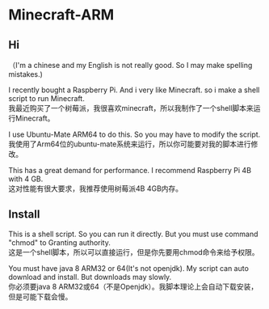 # Minecraft-ARM
## Hi

（I'm a chinese and my English is not really good. So I may make spelling mistakes.)

I recently bought a Raspberry Pi. And i very like Minecraft. so i make a shell script to run Minecraft. <br>
我最近购买了一个树莓派，我很喜欢minecraft，所以我制作了一个shell脚本来运行Minecraft。

I use Ubuntu-Mate ARM64 to do this. So you may have to modify the script. <br>
我使用了Arm64位的ubuntu-mate系统来运行，所以你可能要对我的脚本进行修改。

This has a great demand for performance. I recommend Raspberry Pi 4B with 4 GB. <br>
这对性能有很大要求，我推荐使用树莓派4B 4GB内存。

## Install

This is a shell script. So you can run it directly. But you must use command "chmod" to Granting authority.<br>
这是一个shell脚本，所以可以直接运行，但是你先要用chmod命令来给予权限。

You must have java 8 ARM32 or 64(It's not openjdk). My script can auto download and install. But downloads may slowly.<br>
你必须要java 8 ARM32或64（不是Openjdk）。我脚本理论上会自动下载安装，但是可能下载会慢。

